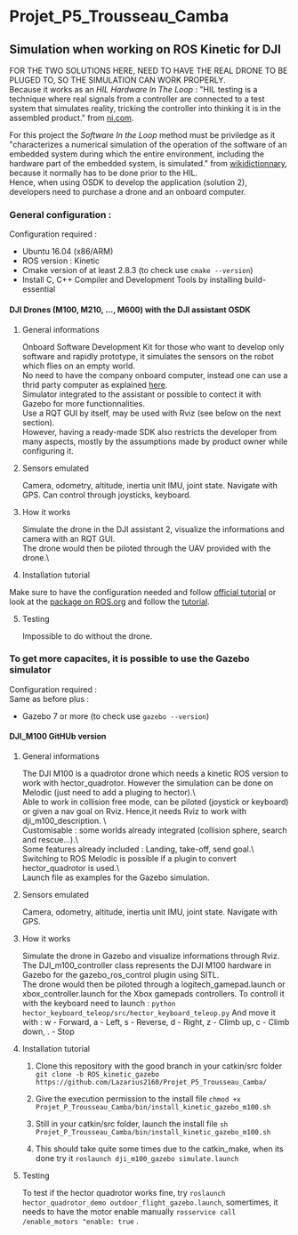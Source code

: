 # Projet_P5_Trousseau_Camba


## Simulation when working on ROS Kinetic for DJI 
   
   FOR THE TWO SOLUTIONS HERE, NEED TO HAVE THE REAL DRONE TO BE PLUGED TO, SO THE SIMULATION CAN WORK PROPERLY.\
   Because it works as an *HIL Hardware In The Loop* : "HIL testing is a technique where real signals from a controller are connected to a test system that simulates reality, tricking the controller into thinking it is in the assembled product." from [ni.com](https://www.ni.com/fr-fr/innovations/white-papers/17/what-is-hardware-in-the-loop-.html#section-1136066798).
   
   For this project the *Software In the Loop* method must be priviledge as it "characterizes a numerical simulation of the operation of the software of an embedded system during which the entire environment, including the hardware part of the embedded system, is simulated." from [wikidictionnary](https://fr.wiktionary.org/wiki/software-in-the-loop), because it normally has to be done prior to the HIL.\
   Hence, when using OSDK to develop the application (solution 2), developers need to purchase a drone and an onboard computer.


### General configuration : 

Configuration required : 
-	Ubuntu 16.04 (x86/ARM)
-	ROS version : Kinetic 
-	Cmake version of at least 2.8.3 (to check use `cmake --version`)
-  Install C, C++ Compiler and Development Tools by installing build-essential


#### DJI Drones (M100, M210, ..., M600) with the DJI assistant OSDK
1. General informations

   Onboard Software Development Kit for those who want to develop only software and rapidly prototype, it simulates the sensors on the robot which flies on an empty world.\
   No need to have the company onboard computer, instead one can use a thrid party computer as explained [here](https://developer.dji.com/onboard-sdk/documentation/purchaseguide/hardware.html#onboard-computer).\
   Simulator integrated to the assistant or possible to contect it with Gazebo for more functionnalities.\
   Use a RQT GUI by itself, may be used with Rviz (see below on the next section).\
   However, having a ready-made SDK also restricts the developer from many aspects, mostly by the assumptions made by product owner while configuring it.
   
2. Sensors emulated

   Camera, odometry, altitude, inertia unit IMU, joint state. Navigate with GPS. Can control through joysticks, keyboard.

3. How it works 

   Simulate the drone in the DJI assistant 2, visualize the informations and camera with an RQT GUI.\
   The drone would then be piloted through the UAV provided with the drone.\

4. Installation tutorial

Make sure to have the configuration needed and follow [official tutorial](https://developer.dji.com/onboard-sdk/documentation/quickstart/development-environment.html#configure-ros-development-environment) or look at the [package on ROS.org](http://wiki.ros.org/dji_sdk) and follow the [tutorial](http://wiki.ros.org/dji_sdk/Tutorials/Getting%20Started).
      
5. Testing 

   Impossible to do without the drone.


### To get more capacites, it is possible to use the Gazebo simulator 

Configuration required :\
Same as before plus :
-	Gazebo 7 or more (to check use `gazebo --version`)


#### DJI_M100 GitHUb version
1. General informations

   The DJI M100 is a quadrotor drone which needs a kinetic ROS version to work with hector_quadrotor. However the simulation can be done on Melodic (just need to add a pluging to hector).\   
   Able to work in collision free mode, can be piloted (joystick or keyboard) or given a nav goal on Rviz. Hence,it needs Rviz to work with dji_m100_description.
\      
   Customisable : some worlds already integrated (collision sphere, search and rescue...).\      
   Some features already included : Landing, take-off, send goal.\      
   Switching to ROS Melodic is possible if a plugin to convert hector_quadrotor is used.\      
   Launch file as examples for the Gazebo simulation.
   
2. Sensors emulated

   Camera, odometry, altitude, inertia unit IMU, joint state. Navigate with GPS.

3. How it works 

   Simulate the drone in Gazebo and visualize informations through Rviz.\
   The DJI_m100_controller class represents the DJI M100 hardware in Gazebo for the gazebo_ros_control plugin using SITL.\
   The drone would then be piloted through a logitech_gamepad.launch or xbox_controller.launch for the Xbox gamepads controllers. To controll it with the keyboard     need to launch :
   `python hector_keyboard_teleop/src/hector_keyboard_teleop.py` 
   And move it with : w - Forward, a - Left, s - Reverse, d - Right, z - Climb up, c - Climb down, . - Stop

4. Installation tutorial

   1. Clone this repository with the good branch in your catkin/src folder 
     `git clone -b ROS_kinetic_gazebo https://github.com/Lazarius2160/Projet_P5_Trousseau_Camba/`

   2. Give the execution permission to the install file
      `chmod +x Projet_P_Trousseau_Camba/bin/install_kinetic_gazebo_m100.sh`

   3. Still in your catkin/src folder, launch the install file
      `sh Projet_P_Trousseau_Camba/bin/install_kinetic_gazebo_m100.sh`

   4. This should take quite some times due to the catkin_make, when its done try it
      `roslaunch dji_m100_gazebo simulate.launch`
      
5. Testing 

   To test if the hector quadrotor works fine, try `roslaunch hector_quadrotor_demo outdoor_flight_gazebo.launch`, somertimes, it needs to have the motor enable manually `rosservice call /enable_motors "enable: true` .
   
   
